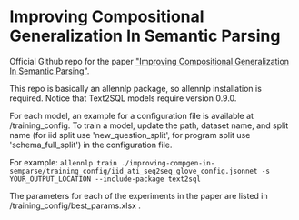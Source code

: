 # Improving Compositional Generalization In Semantic Parsing
Official Github repo for the paper ["Improving Compositional Generalization In Semantic Parsing"](https://arxiv.org/abs/0000.0000).

This repo is basically an allennlp package, so allennlp installation is required. Notice that Text2SQL models require version 0.9.0. 

For each model, an example for a configuration file is available at /training_config. To train a model, update the path, dataset name, and split name (for iid split use 'new_question_split', for program split use 'schema_full_split') in the configuration file.

For example:
`allennlp train ./improving-compgen-in-semparse/training_config/iid_ati_seq2seq_glove_config.jsonnet -s YOUR_OUTPUT_LOCATION --include-package text2sql`

The parameters for each of the experiments in the paper are listed in /training_config/best_params.xlsx .